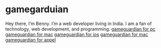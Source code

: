 # gamegarduian
Hey there, I’m Benny. I’m a web developer living in India. I am a fan of technology, web development, and programming.
<a href="https://www.gameguardianiosdownload.online/"> gameguardian for pc</a>
<a href="https://www.gameguardianiosdownload.online/"> gameguardian for mac</a>
<a href="https://www.gameguardianiosdownload.online/"> gameguardian for ios</a>
<a href="https://www.gameguardianiosdownload.online/"> gameguardian for mac</a>
<a href="https://www.gameguardianiosdownload.online/"> gameguardian for appel</a>
